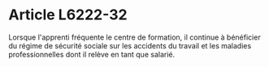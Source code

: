 # Article L6222-32

Lorsque l'apprenti fréquente le centre de formation, il continue à bénéficier du régime de sécurité sociale sur les accidents du travail et les maladies professionnelles dont il relève en tant que salarié.